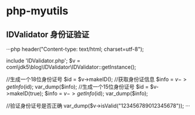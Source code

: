 ﻿# php-myutils
## IDValidator 身份证验证

···php
header("Content-type: text/html; charset=utf-8");

include 'IDValidator.php';
$v = com\jdk5\blog\IDValidator\IDValidator::getInstance();

//生成一个18位身份证号
$id = $v->makeID();
//获取身份证信息
$info = $v->getInfo($id);
var_dump($info);
//生成一个15位身份证号
$id = $v->makeID(true);
$info = $v->getInfo($id);
var_dump($info);

//验证身份证号是否正确
var_dump($v->isValid("123456789012345678"));
···
